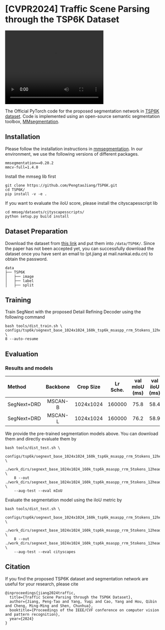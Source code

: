 # [CVPR2024] Traffic Scene Parsing through the TSP6K Dataset
<video src="https://github.com/PengtaoJiang/TSP6K/blob/main/demo/demo.mp4" width="320" height="240" controls></video>
<!-- <div align="center">
<img src=https://github.com/PengtaoJiang/TSP6K/blob/main/tsp6k_logo.png width=400 height=120/>
</div> -->
<!-- <div><video controls src="https://github.com/PengtaoJiang/TSP6K/blob/main/demo/demo.mp4" muted="false"></video></div> -->

The Official PyTorch code for the proposed segmentation network in [TSP6K dataset](https://arxiv.org/pdf/2303.02835.pdf). 
Code is implemented using an open-source semantic segmentation toolbox, [MMsegmentation](https://github.com/open-mmlab/mmsegmentation).

## Installation 
Please follow the installation instructions in [mmsegmentation](https://github.com/open-mmlab/mmsegmentation/blob/main/docs/en/get_started.md#installation). 
In our environment, we use the following versions of different packages.
```
mmsegmentation==0.20.2
mmcv-full=1.4.0
```


Install the mmseg lib first 
```
git clone https://github.com/PengtaoJiang/TSP6K.git
cd TSP6K/
pip install -v -e .
```
If you want to evaluate the iIoU score, please install the cityscapesscript lib
```
cd mmseg/datasets/cityscapesscripts/
python setup.py build install
```

## Dataset Preparation
Download the dataset from [this link](https://www.jianguoyun.com/p/DZVO0kMQ2tnWChjun6MFIAA) and put them into ```/data/TSP6K/```.
Since the paper has not been accepted yet, you can successfully download the dataset once you have sent an email to (pt.jiang at mail.nankai.edu.cn) to obtain the password.
```
data
├── TSP6K
│   ├── image
│   ├── label
│   ├── split
```


## Training 
Train SegNext with the proposed Detail Refining Decoder using 
the following command
```
bash tools/dist_train.sh \
configs/tsp6k/segnext_base_1024x1024_160k_tsp6k_msaspp_rrm_5tokens_12heads.py \
8 --auto-resume  
```

## Evaluation

### Results and models

| Method | Backbone | Crop Size |Lr Sche. |  val mIoU (ms) | val iIoU (ms) | config | model |
| :----- |:-----:   |:-----:    |:---:    |:---:  |:---: |:---:   |:---:  |
| SegNext+DRD | MSCAN-B  | 1024x1024  | 160000  | 75.8 | 58.4 | [config](https://github.com/PengtaoJiang/TSP6K/blob/main/configs/tsp6k/segnext_base_1024x1024_160k_tsp6k_msaspp_rrm_5tokens_12heads.py)  | [model](https://www.jianguoyun.com/p/DfREB7IQ2tnWChjhn6MFIAA) |
| SegNext+DRD | MSCAN-L  | 1024x1024  | 160000  | 76.2 | 58.9 | [config](https://github.com/PengtaoJiang/TSP6K/blob/main/configs/tsp6k/segnext_large_1024x1024_160k_tsp6k_msaspp_rrm.py)  | [model](https://www.jianguoyun.com/p/Dca5qT8Q2tnWChjtn6MFIAA) | 

We provide the pre-trained segmentation models above. You can download them and directly evaluate them by
```
bash tools/dist_test.sh \
    configs/tsp6k/segnext_base_1024x1024_160k_tsp6k_msaspp_rrm_5tokens_12heads.py \
    ./work_dirs/segnext_base_1024x1024_160k_tsp6k_msaspp_rrm_5tokens_12heads/latest.pth \
    8 --out ./work_dirs/segnext_base_1024x1024_160k_tsp6k_msaspp_rrm_5tokens_12heads/results.pkl \
    --aug-test --eval mIoU  
```
Evaluate the segmentation model using the iIoU metric by 
```
bash tools/dist_test.sh \
    configs/tsp6k/segnext_base_1024x1024_160k_tsp6k_msaspp_rrm_5tokens_12heads.py \
    ./work_dirs/segnext_base_1024x1024_160k_tsp6k_msaspp_rrm_5tokens_12heads/latest.pth \
    8 --out ./work_dirs/segnext_base_1024x1024_160k_tsp6k_msaspp_rrm_5tokens_12heads/results.pkl \
    --aug-test --eval cityscapes  
```

## Citation
If you find the proposed TSP6K dataset and segmentation network are useful for your research, please cite
```
@inproceedings{jiang2024traffic,
  title={Traffic Scene Parsing through the TSP6K Dataset},
  author={Jiang, Peng-Tao and Yang, Yuqi and Cao, Yang and Hou, Qibin and Cheng, Ming-Ming and Shen, Chunhua},
  booktitle={Proceedings of the IEEE/CVF conference on computer vision and pattern recognition},
  year={2024}
}
```
